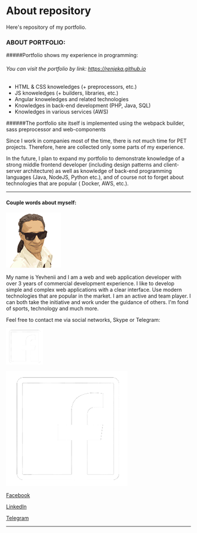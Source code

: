 # About repository
Here's  repository of my portfolio.

### ABOUT PORTFOLIO: 
#####Portfolio shows my experience in programming:
###### You can visit the portfolio by link: https://renjeka.github.io

* HTML & CSS knoweledges (+ preprocessors, etc.)
* JS knoweledges (+ builders, libraries, etc.)
* Angular knoweledges and related technologies
* Knowledges in back-end development (PHP, Java, SQL)
* Knowledges in various services (AWS)


######The portfolio site itself is implemented using the webpack builder, sass preprocessor and web-components

Since I work in companies most of the time, there is not much time for PET projects. Therefore, here are collected only some parts of my experience.

In the future, I plan to expand my portfolio to demonstrate knowledge of a strong middle frontend developer
 (including design patterns and client-server architecture) as well as knowledge of back-end programming languages
  (Java, NodeJS, Python etc.), and of course not to forget about technologies that are popular ( Docker, AWS, etc.).

---

#### Couple words about myself:
![Thi is me!](img/avatar_without_background.png "San Juan Mountains")

My name is Yevhenii and I am a web and web application developer with over 3 years of commercial development experience. I like to develop simple and complex web applications with a clear interface. Use modern technologies that are popular in the market.
I am an active and team player. I can both take the initiative and work under the guidance of others. I'm fond of sports, technology and  much more.

  
 Feel free to contact me via social networks, Skype or Telegram:
 
 
<img src="img/fb_icon-w.png" alt= "" width="100" height="100">

[![](img/fb_icon-w.png "Facebook")](https://www.facebook.com/profile.php?id=100004312697047)
 
[Facebook](https://www.facebook.com/profile.php?id=100004312697047)

[LinkedIn]( https://www.linkedin.com/in/yevheniipetrushenko/)

[Telegram]( https://t.me/RenJeka)


---



